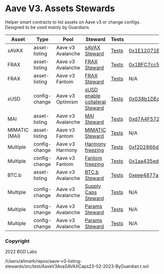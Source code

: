 # Aave V3. Assets Stewards

Helper smart contracts to list assets on Aave v3 or change configs. Designed to be used mainly by Guardians

| Asset         | Type          | Pool              | Steward                                                                                                    | Tests                                                                    | Address                                                                                                                               |
| ------------- | ------------- | ----------------- | ---------------------------------------------------------------------------------------------------------- | ------------------------------------------------------------------------ | ------------------------------------------------------------------------------------------------------------------------------------- |
| sAVAX         | asset-listing | Aave v3 Avalanche | [sAVAX Steward](./src/contracts/savax/AaveV3SAVAXListingSteward.sol)                                       | [Tests](./src/test/sAVAXAaveV3AvaListingByGuardian.t.sol)                | [0x1E12071BD95341aA92FcBA1513C714F9F49282A4](https://snowtrace.io/address/0x1E12071BD95341aA92FcBA1513C714F9F49282A4#code)            |
| FRAX          | asset-listing | Aave v3 Avalanche | [FRAX Steward](./src/contracts/frax/AaveV3AvaFRAXListingSteward.sol)                                       | [Tests](./src/test/FRAXAaveV3AvaListingByGuardian.t.sol)                 | [0x1BFC7cc57b851c8Ea3526c0c7573A697de220b77](https://snowtrace.io/address/0x1BFC7cc57b851c8Ea3526c0c7573A697de220b77#code)            |
| FRAX          | asset-listing | Aave v3 Fantom    | [FRAX Steward](./src/contracts/frax/AaveV3FantomFRAXListingSteward.sol)                                    | [Tests](./src/test/FRAXAaveV3FantomListingByGuardian.t.sol)              | N/A                                                                                                                                   |
| sUSD          | config-change | Aave v3 Optimism  | [sUSD enable collateral Steward](./src/contracts/susd/AaveV3OptimismEnableCollateralSteward.sol)           | [Tests](./src/test/sUSDAaveV3OptimismEnableAsCollateralByGuardian.t.sol) | [0x038b1DEd4911BB6824934cF11FC9F15F45b5916b](https://optimistic.etherscan.io/address/0x038b1DEd4911BB6824934cF11FC9F15F45b5916b#code) |
| MAI           | asset-listing | Aave v3 Avalanche | [MAI Steward](./src/contracts/mimatic/AaveV3AvaMAIListingSteward.sol)                                      | [Tests](./src/test/MAIAaveV3AvaListingByGuardian.t.sol)                  | [0xd7A4F572C36d72549817D833E4654D0adbBfFD2F](https://snowtrace.io/address/0xd7A4F572C36d72549817D833E4654D0adbBfFD2F#code)            |
| MIMATIC (MAI) | asset-listing | Aave v3 Fantom    | [MIMATIC Steward](./src/contracts/mimatic/AaveV3FantomMIMATICListingSteward.sol)                           | [Tests](./src/test/MIMATICAaveV3FantomListingByGuardian.t.sol)           | N/A                                                                                                                                   |
| Multiple      | config-change | Aave v3 Harmony   | [Harmony freezing](./src/contracts/harmony-protection/FreezeHarmonyPoolReservesSteward.sol)                | [Tests](./src/test/FreezeAllReservesAaveV3FantomByGuardian.t.sol)        | [0xf202866d9fb6f089587d86d4128e7c8e0fdf94fe](https://explorer.harmony.one/address/0xf202866d9fb6f089587d86d4128e7c8e0fdf94fe)         |
| Multiple      | config-change | Aave v3 Fantom    | [Fantom freezing](./src/contracts/fantom-freeze/FreezeFantomPoolReservesSteward.sol)                       | [Tests](./src/test/FreezeAllReservesAaveV3HarmonyByGuardian.t.sol)       | [0x1aa435ed226014407fa6b889e9d06c02b1a12af3](https://ftmscan.com/address/0x1aa435ed226014407fa6b889e9d06c02b1a12af3#code)             |
| BTC.b         | asset-listing | Aave v3 Avalanche | [BTC.b Steward](./src/contracts/btc.b/AaveV3AvaBTCBListingSteward.sol)                                     | [Tests](./src/test/BTCBAaveV3AvaListingByGuardian.t.sol)                 | [0xeee4877a56392c82578df71e8b9270ad8cbabfdc](https://snowtrace.io/address/0xeee4877a56392c82578df71e8b9270ad8cbabfdc#code)            |
| Multiple      | config-change | Aave v3 Avalanche | [Supply Caps Steward](./src/contracts/v3-ava-supply-caps-30-11-2022/AaveV3AvaCapsSteward.sol)              | [Tests](./src/test/AaveV3AvaCaps30-11-2022-ByGuardian.t.sol)             | N/A                                                                                                                                   |
| Multiple      | config-change | Aave v3 Avalanche | [Params Steward](./src/contracts/Avalanche-Parameter-Rec-21-02-2023/Avalance-Parameter-Rec-21-02-2023.sol) | [Tests](./src/test/Avalanche-Parameter-Rec-21-02-2023-ByGuardian.t.sol)  | N/A                                                                                                                                   |
| Multiple      | config-change | Aave v3 Avalanche | [Params Steward](./src/contracts/v3-ava-caps-26-02-2023/v3-ava-caps-26-02-2023.sol)                        | [Tests](./src/test/AaveA3Caps26-02-2023-ByGuardian.t.sol)                | N/A                                                                                                                                   |

### Copyright

2022 BGD Labs

/Users/altmark/repos/aave-v3-listing-stewards/src/test/AaveV3AvaSAVAXCaps23-02-2023-ByGuardian.t.sol
